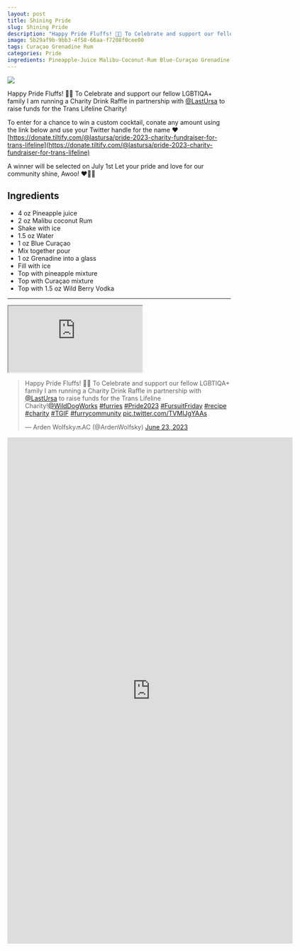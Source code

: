 ```yaml
---
layout: post
title: Shining Pride
slug: Shining Pride
description: "Happy Pride Fluffs! 🏳️‍🌈 To Celebrate and support our fellow LGBTIQA+ family I am running a Charity Drink Raffle in partnership with @LastUrsa to raise funds for the Trans Lifeline Charity!"
image: 5b29af9b-9bb3-4f58-66aa-f7208f0cee00
tags: Curaçao Grenadine Rum
categories: Pride
ingredients: Pineapple-Juice Malibu-Coconut-Rum Blue-Curaçao Grenadine Wild-Berry-Vodka
---
```

<div class="drink-image-post"><img src="{{ site.cdn }}{{ page.image }}/public"></div>

Happy Pride Fluffs! 🏳️‍🌈 To Celebrate and support our fellow LGBTIQA+ family I am running a Charity Drink Raffle in partnership with [@LastUrsa](https://twitter.com/LastUrsa) to raise funds for the Trans Lifeline Charity!

To enter for a chance to win a custom cocktail, conate any amount using the link below and use your Twitter handle for the name ❤️
[https://donate.tiltify.com/@lastursa/pride-2023-charity-fundraiser-for-trans-lifeline](https://donate.tiltify.com/@lastursa/pride-2023-charity-fundraiser-for-trans-lifeline)

A winner will be selected on July 1st Let your pride and love for our community shine, Awoo! ❤️🏳️‍🌈

## Ingredients
* 4 oz Pineapple juice
* 2 oz Malibu coconut Rum
* Shake with ice
* 1.5 oz Water
* 1 oz Blue Curaçao
* Mix together pour
* 1 oz Grenadine into a glass
* Fill with ice
* Top with pineapple mixture
* Top with Curaçao mixture
* Top with 1.5 oz Wild Berry Vodka

<hr>

<div class="drink-media">
<div class="youtube-iframe">
  <iframe
    src="https://customer-ly5ltdyjf46hd6n1.cloudflarestream.com/53876ed82ffc5b03ea58dab895df4a5f/iframe?preload=true&poster=https%3A%2F%2Fcustomer-ly5ltdyjf46hd6n1.cloudflarestream.com%2F53876ed82ffc5b03ea58dab895df4a5f%2Fthumbnails%2Fthumbnail.jpg%3Ftime%3D%26height%3D600&title=Shining+Pride&logo=https%3A%2F%2Fimagedelivery.net%2FWG0vvpzHMcKj08eFQPOnJg%2F2cb0edce-ab98-4824-32c9-add3bbac5700%2Fpublic&share-link=https%3A%2F%2Fdrinks.ardenwolfsky.com%2Fdrinks%2Fshining-pride&channel-link=https%3A%2F%2Fdrinks.ardenwolfsky.com%2F"
    loading="lazy"
    allow="accelerometer; gyroscope; autoplay; encrypted-media; picture-in-picture;"
    allowfullscreen="true"
	style="width: 60%;"
  ></iframe>
</div>

<blockquote class="tiktok-embed" cite="https://www.tiktok.com/@ardenwolfsky/video/7248015600620965163" data-video-id="7248015600620965163" style="max-width: 605px;min-width: 325px;"><section></section></blockquote> <script async src="https://www.tiktok.com/embed.js"></script>

<blockquote class="twitter-tweet tw-align-center"><p lang="en" dir="ltr">Happy Pride Fluffs! 🏳️‍🌈 To Celebrate and support our fellow LGBTIQA+ family I am running a Charity Drink Raffle in partnership with <a href="https://twitter.com/LastUrsa?ref_src=twsrc%5Etfw">@LastUrsa</a> to raise funds for the Trans Lifeline Charity!<a href="https://twitter.com/WildDogWorks?ref_src=twsrc%5Etfw">@WildDogWorks</a> <a href="https://twitter.com/hashtag/furries?src=hash&amp;ref_src=twsrc%5Etfw">#furries</a> <a href="https://twitter.com/hashtag/Pride2023?src=hash&amp;ref_src=twsrc%5Etfw">#Pride2023</a> <a href="https://twitter.com/hashtag/FursuitFriday?src=hash&amp;ref_src=twsrc%5Etfw">#FursuitFriday</a> <a href="https://twitter.com/hashtag/recipe?src=hash&amp;ref_src=twsrc%5Etfw">#recipe</a> <a href="https://twitter.com/hashtag/charity?src=hash&amp;ref_src=twsrc%5Etfw">#charity</a> <a href="https://twitter.com/hashtag/TGIF?src=hash&amp;ref_src=twsrc%5Etfw">#TGIF</a> <a href="https://twitter.com/hashtag/furrycommunity?src=hash&amp;ref_src=twsrc%5Etfw">#furrycommunity</a> <a href="https://t.co/TVMlJgYAAs">pic.twitter.com/TVMlJgYAAs</a></p>&mdash; Arden Wolfsky🔜AC (@ArdenWolfsky) <a href="https://twitter.com/ArdenWolfsky/status/1672374922377666560?ref_src=twsrc%5Etfw">June 23, 2023</a></blockquote> <script async src="https://platform.twitter.com/widgets.js" charset="utf-8"></script>

<div class="youtube-iframe"><iframe width="643" height="1143" src="https://www.youtube.com/embed/wgjSfz-O5yw" title="" frameborder="0" allow="accelerometer; autoplay; clipboard-write; encrypted-media; gyroscope; picture-in-picture; web-share" referrerpolicy="strict-origin-when-cross-origin" allowfullscreen></iframe></div>
</div>